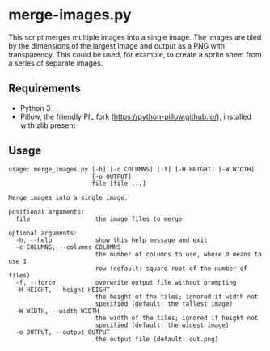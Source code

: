# merge-images.py
This script merges multiple images into a single image. The images are tiled by the dimensions of the largest image and output as a PNG with transparency. This could be used, for example, to create a sprite sheet from a series of separate images.

## Requirements
  - Python 3
  - Pillow, the friendly PIL fork (https://python-pillow.github.io/), installed with zlib present

## Usage
```
usage: merge_images.py [-h] [-c COLUMNS] [-f] [-H HEIGHT] [-W WIDTH]
                       [-o OUTPUT]
                       file [file ...]

Merge images into a single image.

positional arguments:
  file                  the image files to merge

optional arguments:
  -h, --help            show this help message and exit
  -c COLUMNS, --columns COLUMNS
                        the number of columns to use, where 0 means to use 1
                        row (default: square root of the number of files)
  -f, --force           overwrite output file without prompting
  -H HEIGHT, --height HEIGHT
                        the height of the tiles; ignored if width not
                        specified (default: the tallest image)
  -W WIDTH, --width WIDTH
                        the width of the tiles; ignored if height not
                        specified (default: the widest image)
  -o OUTPUT, --output OUTPUT
                        the output file (default: out.png)
```
